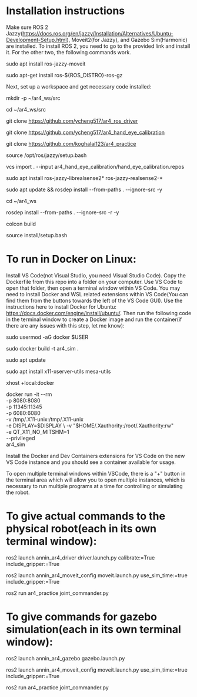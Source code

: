 # Installation instructions

Make sure ROS 2 Jazzy(https://docs.ros.org/en/jazzy/Installation/Alternatives/Ubuntu-Development-Setup.html), Moveit2(for Jazzy), and Gazebo Sim(Harmonic) are installed. To install ROS 2, you need to go to the provided link and install it. For the other two, the following commands work.

sudo apt install ros-jazzy-moveit

sudo apt-get install ros-${ROS_DISTRO}-ros-gz

Next, set up a workspace and get necessary code installed:

mkdir -p ~/ar4_ws/src

cd ~/ar4_ws/src

git clone https://github.com/ycheng517/ar4_ros_driver

git clone https://github.com/ycheng517/ar4_hand_eye_calibration

git clone https://github.com/koghalai123/ar4_practice

source /opt/ros/jazzy/setup.bash

vcs import . --input ar4_hand_eye_calibration/hand_eye_calibration.repos

sudo apt install ros-jazzy-librealsense2* ros-jazzy-realsense2-*

sudo apt update && rosdep install --from-paths . --ignore-src -y

cd ~/ar4_ws

rosdep install --from-paths . --ignore-src -r -y

colcon build

source install/setup.bash

# To run in Docker on Linux: 
Install VS Code(not Visual Studio, you need Visual Studio Code). Copy the Dockerfile from this repo into a folder on your computer. Use VS Code to open that folder, then open a terminal window within VS Code. You may need to install Docker and WSL related extensions within VS Code(You can find them from the buttons towards the left of the VS Code GUI). Use the instructions here to install Docker for Ubuntu: https://docs.docker.com/engine/install/ubuntu/. Then run the following code in the terminal window to create a Docker image and run the container(if there are any issues with this step, let me know):

sudo usermod -aG docker $USER

sudo docker build -t ar4_sim .

sudo apt update

sudo apt install x11-xserver-utils mesa-utils

xhost +local:docker

docker run -it --rm \
  -p 8080:8080 \
  -p 11345:11345 \
  -p 6080:6080 \
  -v /tmp/.X11-unix:/tmp/.X11-unix \
  -e DISPLAY=$DISPLAY \
  -v "$HOME/.Xauthority:/root/.Xauthority:rw" \
  -e QT_X11_NO_MITSHM=1 \
  --privileged \
  ar4_sim

Install the Docker and Dev Containers extensions for VS Code on the new VS Code instance and you should see a container available for usage.

To open multiple terminal windows within VSCode, there is a "+" button in the terminal area which will allow you to open multiple instances, which is necessary to run multiple programs at a time for controlling or simulating the robot.

# To give actual commands to the physical robot(each in its own terminal window): 
ros2 launch annin_ar4_driver driver.launch.py calibrate:=True include_gripper:=True

ros2 launch annin_ar4_moveit_config moveit.launch.py use_sim_time:=true include_gripper:=True

ros2 run ar4_practice joint_commander.py



# To give commands for gazebo simulation(each in its own terminal window): 
ros2 launch annin_ar4_gazebo gazebo.launch.py

ros2 launch annin_ar4_moveit_config moveit.launch.py use_sim_time:=true include_gripper:=True

ros2 run ar4_practice joint_commander.py

